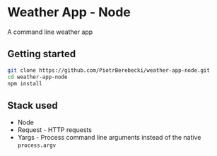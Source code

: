 # Weather App - Node

A command line weather app

## Getting started

```sh
git clone https://github.com/PiotrBerebecki/weather-app-node.git
cd weather-app-node
npm install
```

## Stack used
* Node
* Request - HTTP requests
* Yargs - Process command line arguments instead of the native `process.argv`
